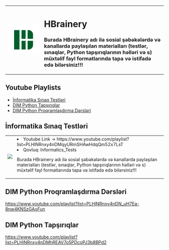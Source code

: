 <table>
  <tr>
    <td><img src="HBrainery.png" alt="HBrainery Logo" width = "600px"></td>
    <td>
      <h1> HBrainery </h1>
      <h3><p> Burada HBrainery adı ilə sosial şəbəkələrdə və kanallarda paylaşılan materialları (testlər, sınaqlar, Python tapşırıqlarının həlləri və s) müxtəlif fayl formatlarında tapa və istifadə edə bilərsiniz!!! </p></h3>
    </td>
  </tr>
</table>

## Youtube Playlists
- [İnformatika Sınaq Testləri](#İnformatika-Sınaq-Testləri)
- [DIM Python Tapşırıqlar](#DIM-Python-Tapşırıqlar)
- [DIM Python Proqramlaşdırma Dərsləri](#DIM-Python-Proqramlaşdırma-Dərsləri)

## İnformatika Sınaq Testləri
<table>
  <tr>
    <td><img src = "https://cdn.dribbble.com/users/330915/screenshots/3587000/10_coding_dribbble.gif" width = "200px"></td>
    <td>
      <li>Youtube Link -> https://www.youtube.com/playlist?list=PLHlNRnxy4nDMqyURmSHAwHdqQm52x7LsT</li>
      <li>Qovluq: Informatics_Tests</li>
      <dl></dl>
      <p> Burada HBrainery adı ilə sosial şəbəkələrdə və kanallarda paylaşılan materialları (testlər, sınaqlar, Python tapşırıqlarının həlləri və s) müxtəlif fayl formatlarında tapa və istifadə edə bilərsiniz!!!</p>
    </td>
  </tr>
</table>

## DIM Python Proqramlaşdırma Dərsləri
https://www.youtube.com/playlist?list=PLHlNRnxy4nDN_uH7Ea-8nw4KNSzGAoFun

## DIM Python Tapşırıqlar
https://www.youtube.com/playlist?list=PLHlNRnxy4nDMhREAV7o5PDcoPJ3b8BPd2


